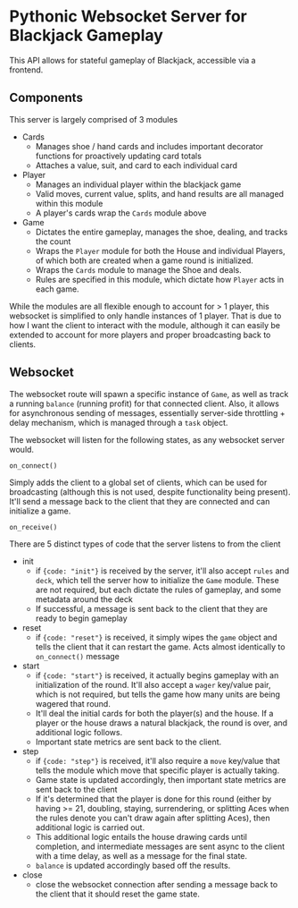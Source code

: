 # Pythonic Websocket Server for Blackjack Gameplay

This API allows for stateful gameplay of Blackjack, accessible via a frontend.

## Components

This server is largely comprised of 3 modules
- Cards
    - Manages shoe / hand cards and includes important decorator functions for proactively updating card totals
    - Attaches a value, suit, and card to each individual card
- Player
    - Manages an individual player within the blackjack game
    - Valid moves, current value, splits, and hand results are all managed within this module
    - A player's cards wrap the `Cards` module above
- Game
    - Dictates the entire gameplay, manages the shoe, dealing, and tracks the count
    - Wraps the `Player` module for both the House and individual Players, of which both are created when a game round is initialized.
    - Wraps the `Cards` module to manage the Shoe and deals.
    - Rules are specified in this module, which dictate how `Player` acts in each game.

While the modules are all flexible enough to account for > 1 player, this websocket is simplified to only handle instances of 1 player. That is due to how I want the client to interact with the module, although it can easily be extended to account for more players and proper broadcasting back to clients.

## Websocket

The websocket route will spawn a specific instance of `Game`, as well as track a running `balance` (running profit) for that connected client. Also, it allows for asynchronous sending of messages, essentially server-side throttling + delay mechanism, which is managed through a `task` object.

The websocket will listen for the following states, as any websocket server would.

`on_connect()`

Simply adds the client to a global set of clients, which can be used for broadcasting (although this is not used, despite functionality being present). It'll send a message back to the client that they are connected and can initialize a game.

`on_receive()`

There are 5 distinct types of code that the server listens to from the client

- init
    - if `{code: "init"}` is received by the server, it'll also accept `rules` and `deck`, which tell the server how to initialize the `Game` module. These are not required, but each dictate the rules of gameplay, and some metadata around the deck
    - If successful, a message is sent back to the client that they are ready to begin gameplay
- reset
    - if `{code: "reset"}` is received, it simply wipes the `game` object and tells the client that it can restart the game. Acts almost identically to `on_connect()` message
- start
    - if `{code: "start"}` is received, it actually begins gameplay with an initialization of the round. It'll also accept a `wager` key/value pair, which is not required, but tells the game how many units are being wagered that round.
    - It'll deal the initial cards for both the player(s) and the house. If a player or the house draws a natural blackjack, the round is over, and additional logic follows.
    - Important state metrics are sent back to the client.
- step
    - if `{code: "step"}` is received, it'll also require a `move` key/value that tells the module which move that specific player is actually taking.
    - Game state is updated accordingly, then important state metrics are sent back to the client
    - If it's determined that the player is done for this round (either by having >= 21, doubling, staying, surrendering, or splitting Aces when the rules denote you can't draw again after splitting Aces), then additional logic is carried out.
    - This additional logic entails the house drawing cards until completion, and intermediate messages are sent async to the client with a time delay, as well as a message for the final state.
    - `balance` is updated accordingly based off the results.
- close
     - close the websocket connection after sending a message back to the client that it should reset the game state.


